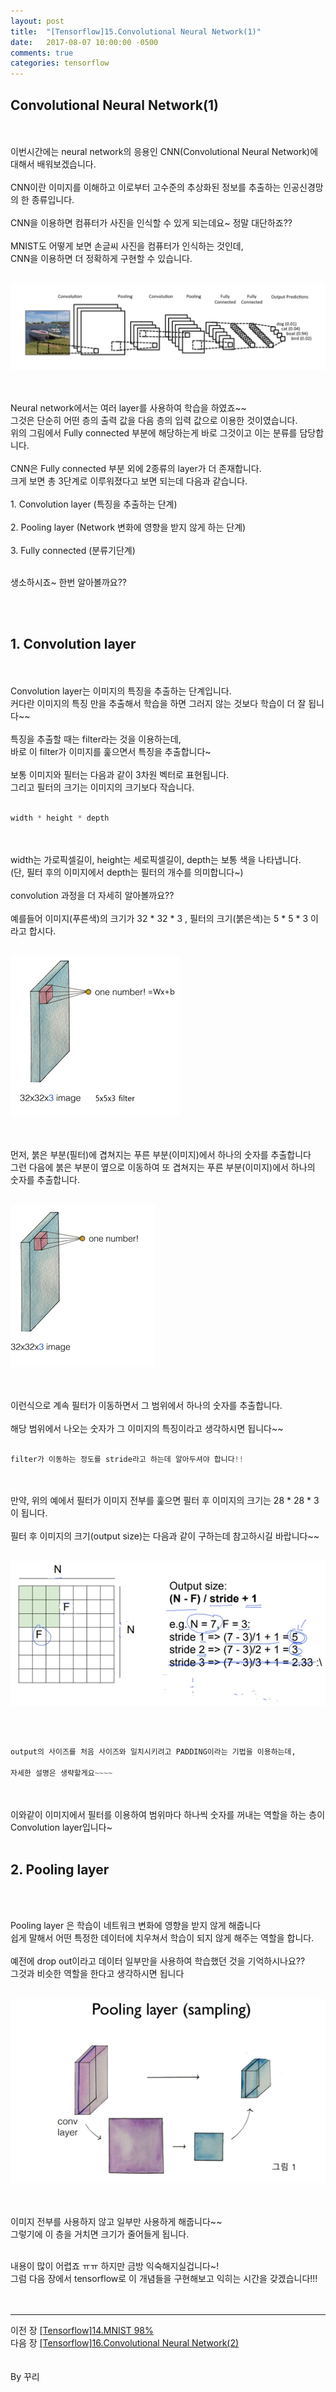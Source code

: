 ```yaml
---
layout: post
title:  "[Tensorflow]15.Convolutional Neural Network(1)"
date:   2017-08-07 10:00:00 -0500
comments: true
categories: tensorflow
---
```



## Convolutional Neural Network(1)
<br>
<br>
이번시간에는 neural network의 응용인 CNN(Convolutional Neural Network)에 대해서 배워보겠습니다.
<br>
<br>
CNN이란 이미지를 이해하고 이로부터 고수준의 추상화된 정보를 추출하는 인공신경망의 한 종류입니다. 
<br>
<br>
CNN을 이용하면 컴퓨터가 사진을 인식할 수 있게 되는데요~ 정말 대단하죠??
<br>
<br>
MNIST도 어떻게 보면 손글씨 사진을 컴퓨터가 인식하는 것인데, 
<br>
CNN을 이용하면 더 정확하게 구현할 수 있습니다.
<br>
<br>

![image](/image/tensorflow_img/cn1.png)

<br>
<br>
Neural network에서는 여러 layer를 사용하여 학습을 하였죠~~
<br>
그것은 단순히 어떤 층의 출력 값을 다음 층의 입력 값으로 이용한 것이였습니다.
<br>
위의 그림에서 Fully connected 부분에 해당하는게 바로 그것이고 이는 분류를 담당합니다.
<br>
<br>
CNN은 Fully connected 부분 외에 2종류의 layer가 더 존재합니다.
<br>
크게 보면 총 3단계로 이루워졌다고 보면 되는데 다음과 같습니다.
<br>
<br>
1. Convolution layer (특징을 추출하는 단계)
<br>
<br>
2. Pooling layer (Network 변화에 영향을 받지 않게 하는 단계)
<br>
<br>
3. Fully connected (분류기단계)
<br>
<br>

생소하시죠~ 한번 알아볼까요??

<br>
<br>

## 1. Convolution layer

<br>
<br>
Convolution layer는 이미지의 특징을 추출하는 단계입니다.
<br>
커다란 이미지의 특징 만을 추출해서 학습을 하면 그러지 않는 것보다 학습이 더 잘 됩니다~~ 
<br>
<br>
특징을 추출할 때는 filter라는 것을 이용하는데,
<br>
바로 이 filter가 이미지를 훑으면서 특징을 추출합니다~
<br>
<br>
보통 이미지와 필터는 다음과 같이 3차원 벡터로 표현됩니다.
<br>
그리고 필터의 크기는 이미지의 크기보다 작습니다.
<br>
<br>

```python
width * height * depth 
```

<br>
<br>
width는 가로픽셀길이, height는 세로픽셀길이, depth는 보통 색을 나타냅니다.
<br>
(단, 필터 후의 이미지에서 depth는 필터의 개수를 의미합니다~) 
<br>
<br>
convolution 과정을 더 자세히 알아볼까요??
<br>
<br>
예를들어 이미지(푸른색)의 크기가 32 * 32 * 3 , 필터의 크기(붉은색)는 5 * 5 * 3 이라고 합시다.
<br>
<br>

![image](/image/tensorflow_img/cn2.png)

<br>
<br>
먼저, 붉은 부분(필터)에 겹쳐지는 푸른 부분(이미지)에서 하나의 숫자를 추출합니다
<br>
그런 다음에 붉은 부분이 옆으로 이동하여 또 겹쳐지는 푸른 부분(이미지)에서 하나의 숫자를 추출합니다.
<br>
<br>

![image](/image/tensorflow_img/cn3.png)

<br>
<br>
이런식으로 계속 필터가 이동하면서 그 범위에서 하나의 숫자를 추출합니다.
<br>
<br>
해당 범위에서 나오는 숫자가 그 이미지의 특징이라고 생각하시면 됩니다~~
<br>
<br>

```python
filter가 이동하는 정도를 stride라고 하는데 알아두셔야 합니다!!
```
<br>
<br>
만약, 위의 예에서 필터가 이미지 전부를 훑으면 필터 후 이미지의 크기는 28 * 28 * 3 이 됩니다.
<br>
<br>
필터 후 이미지의 크기(output size)는 다음과 같이 구하는데 참고하시길 바랍니다~~
<br> 
<br>

![image](/image/tensorflow_img/cn4.png)

<br>
<br>

```python
output의 사이즈를 처음 사이즈와 일치시키려고 PADDING이라는 기법을 이용하는데,

자세한 설명은 생략할게요~~~~
```

<br>
<br>
이와같이 이미지에서 필터를 이용하여 범위마다 하나씩 숫자를 꺼내는 역할을 하는 층이 Convolution layer입니다~ 
<br>
<br>

## 2. Pooling layer

<br>
<br>

Pooling layer 은 학습이 네트워크 변화에 영향을 받지 않게 해줍니다
<br>
쉽게 말해서 어떤 특정한 데이터에 치우쳐서 학습이 되지 않게 해주는 역할을 합니다.
<br>
<br>
예전에 drop out이라고 데이터 일부만을 사용하여 학습했던 것을 기억하시나요??
<br>
그것과 비슷한 역할을 한다고 생각하시면 됩니다
<br>
<br>

![image](/image/tensorflow_img/cn5.png)

<br>
<br>
이미지 전부를 사용하지 않고 일부만 사용하게 해줍니다~~
<br>
그렇기에 이 층을 거치면 크기가 줄어들게 됩니다.
<br>
<br>

내용이 많이 어렵죠 ㅠㅠ 하지만 금방 익숙해지실겁니다~!
<br>
그럼 다음 장에서 tensorflow로 이 개념들을 구현해보고 익히는 시간을 갖겠습니다!!!
<br>
<br>
<br>

- - -
이전 장 [[Tensorflow]14.MNIST 98%](https://kookyungmin.github.io/tensorflow/2017/08/06/tensorflow15.html)
<br>
다음 장 [[Tensorflow]16.Convolutional Neural Network(2)](https://kookyungmin.github.io/tensorflow/2017/08/07/tensorflow17.html)
<br>
<br>
<br>
By 꾸리
